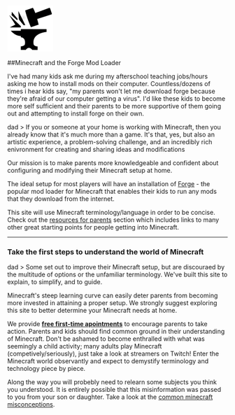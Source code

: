 <!-- https://www.drewsilcock.co.uk/custom-jekyll-plugins -->

<!-- <div class="sam-section" style="margin:10px 50px 40px 50px" markdown="1"> -->

![IMAGE ALT TEXT HERE](img/icon_forge.png)

##Minecraft and the Forge Mod Loader

I've had many kids ask me during my afterschool teaching jobs/hours asking me how to install mods on their computer. Countless/dozens of times i hear kids say, "my parents won't let me download forge because they're afraid of our computer getting a virus". I'd like these kids to become more self sufficient and their parents to be more supportive of them going out and attempting to install forge on their own.

dad > If you or someone at your home is working with Minecraft, then you already know that it's much more than a game. It's that, yes, but also an artistic experience, a problem-solving challenge, and an incredibly rich enivronment for creating and sharing ideas and modifications

Our mission is to make parents more knowledgeable and confident about configuring and modifying their Minecraft setup at home.

The ideal setup for most players will have an installation of [Forge](https://files.minecraftforge.net/) - the popular mod loader for Minecraft that enables their kids to run any mods that they download from the internet. 

This site will use Minecraft terminology/language in order to be concise. Check out the [resources for parents]() section which includes links to many other great starting points for people getting into Minecraft.

<!-- </div>

<div class="sam-section" style="margin:10px 50px 40px 50px" markdown="1"> -->

<hr class="btwnParRule">

<h3 class="btwnParHeader">Take the first steps to understand the world of Minecraft</h3>

<!-- Considering that steep learning curves can greatly weigh in on parents' willingness to learn about Minecraft tech, ... -->

dad > Some set out to improve their Minecraft setup, but are discouraed by the multitude of options or the unfamiliar terminology. We've built this site to explain, to simplify, and to guide.

Minecraft's steep learning curve can easily deter parents from becoming more 
invested in attaining a proper setup. We strongly suggest exploring this site to better determine your Minecraft needs at home.

We provide __[free first-time apointments](#services)__ to encourage parents to take action. Parents and kids should find common ground in their understanding of Minecraft. Don't be ashamed to become enthralled with what was seemingly a child activity; many adults play Minecraft (competively/seriously), just take a look at streamers on Twitch! Enter the Minecraft world observantly and expect to demystify terminology and technology piece by piece.

Along the way you will probebly need to relearn some subjects you think you understood. It is entirely possible that this misinformation was passed to you from your son or daughter. Take a look at the [common minecraft misconceptions]().

<!-- * subtleties of the Minecraft language may become a lot more clear 
    * some examples: mods vs mod-packs
* jargon your kid has picked up from various youtubers may completely based off fantasy or of the streamer's inidividual experience. Their experience may be a way of exciting their fanbase, and some of their videos may be filled with more fiction than truth. Their content or language may not at all be derived from the Minecraft game -->

<!-- </div> -->